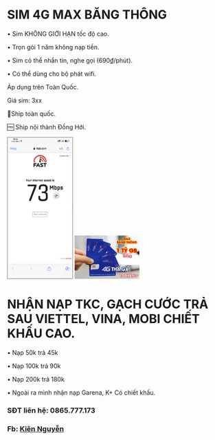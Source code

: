 
# SIM 4G MAX BĂNG THÔNG
•	Sim KHÔNG GIỚI HẠN tốc độ cao.

•	Trọn gói 1 năm không nạp tiền.

•	Sim có thể nhắn tin, nghe gọi (690₫/phút).

•	Có thể dùng cho bộ phát wifi.

Áp dụng trên Toàn Quốc.

Giá sim: 3xx

🚀Ship toàn quốc.

🆓 Ship nội thành Đồng Hới.

 <img src="https://github.com/napthe/napthe.github.io/raw/master/10F5B4E9-3483-4BDF-BC4C-80BDE0672597.png" alt="Nap the" style="max-width:30%; border: 1px solid grey;"/> <img src="https://github.com/napthe/napthe.github.io/raw/master/FC89D807-215B-4E6A-ACFE-D70F16941494.jpeg" alt="Nap the 2" style="max-width:30%;"/>


# NHẬN NẠP TKC, GẠCH CƯỚC TRẢ SAU VIETTEL, VINA, MOBI CHIẾT KHẤU CAO. 

•	Nạp 50k trả 45k

•	Nạp 100k trả 90k

•	Nạp 200k trả 180k

•	Ngoài ra mình nhận nạp Garena, K+ Có chiết khấu.

### SĐT liên hệ: 0865.777.173

### Fb: [Kiên Nguyễn](facebook.com/kien.qb)
